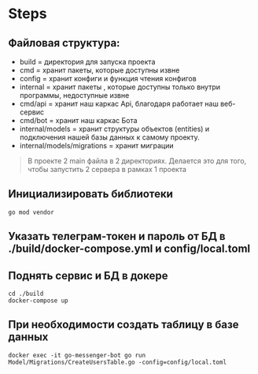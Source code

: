 # Steps 

## Файловая структура:
- build = директория для запуска проекта
- cmd = хранит пакеты, которые доступны извне
- config = хранит конфиги и функция чтения конфигов
- internal = хранит пакеты , которые доступны только внутри программы, недоступные извне
- cmd/api = хранит наш каркас Api, благодаря работает наш веб-сервис
- cmd/bot = хранит наш каркас Бота
- internal/models = хранит структуры объектов (entities) и подключения нашей базы данных к самому проекту.
- internal/models/migrations = хранит миграции

>В проекте 2 main файла в 2 директориях. Делается это для того, чтобы запустить 2 сервера в рамках 1 проекта

## Инициализировать библиотеки
```shell
go mod vendor
```
## Указать телеграм-токен и пароль от БД в ./build/docker-compose.yml и config/local.toml
## Поднять сервис и БД в докере
```shell
cd ./build
docker-compose up
```
## При необходимости создать таблицу в базе данных
```
docker exec -it go-messenger-bot go run Model/Migrations/CreateUsersTable.go -config=config/local.toml
```
